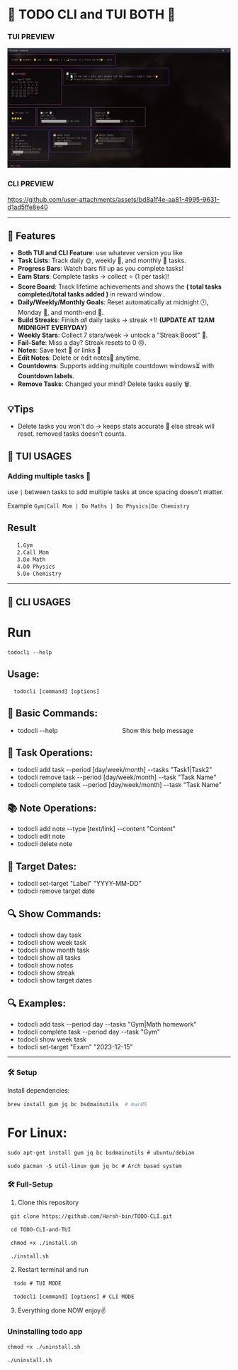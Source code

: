 
# 🌟 TODO CLI and TUI BOTH 🌟  
### TUI PREVIEW
![](/todo_cli.png)

### CLI PREVIEW

https://github.com/user-attachments/assets/bd8a1f4e-aa81-4995-9631-d1ad5ffe8e40



---

## 🚀 Features    
- **Both TUI and CLI Feature**: use whatever version you like
- **Task Lists**: Track daily 🌞, weekly 📅, and monthly 🌙 tasks.  
- **Progress Bars**: Watch bars fill up as you complete tasks!   
- **Earn Stars**: Complete tasks → collect ⭐ (1 per task)!
- **Score Board**: Track lifetime achievements and shows the **( total tasks completed/total tasks added  )** in reward window .
- **Daily/Weekly/Monthly Goals**: Reset automatically at midnight 🕛, Monday 🌅, and month-end 🌌.    
- **Build Streaks**: Finish *all* daily tasks → streak +1!  **(UPDATE AT 12AM MIDNIGHT EVERYDAY)**
- **Weekly Stars**: Collect 7 stars/week → unlock a "Streak Boost" 🚀.  
- **Fail-Safe**: Miss a day? Streak resets to 0 😢.  
- **Notes**: Save text 📄 or links 🔗 
- **Edit Notes**: Delete or edit notes📄 anytime.
- **Countdowns**: Supports adding multiple countdown windows⏳ with **Countdown labels**.  
- **Remove Tasks**: Changed your mind? Delete tasks easily 🗑️.

## 💡Tips
- Delete tasks you won't do → keeps stats accurate 🎯 else streak will reset. removed tasks doesn't counts.
##  🔵 TUI USAGES
### Adding multiple tasks 📜
use ```|``` between tasks to add multiple tasks at once spacing doesn't matter.

Example ```Gym|Call Mom | Do Maths | Do Physics|Do Chemistry```
## Result 
       1.Gym
       2.Call Mom
       3.Do Math
       4.DO Physics
       5.Do Chemistry
---
##  🔴 CLI USAGES
# Run 
```
todocli --help
```
## Usage:
```
  todocli [command] [options]
```
## 📌 Basic Commands:
 - todocli --help&nbsp;&nbsp;&nbsp;&nbsp;&nbsp;&nbsp;&nbsp;&nbsp;&nbsp;&nbsp;&nbsp;&nbsp;&nbsp;&nbsp;&nbsp;&nbsp;&nbsp;&nbsp;&nbsp;&nbsp;&nbsp;&nbsp;&nbsp;&nbsp;&nbsp;&nbsp;&nbsp;&nbsp;&nbsp;&nbsp;&nbsp;&nbsp;&nbsp;&nbsp;&nbsp;&nbsp;&nbsp;Show this help message

## 📝 Task Operations:
 - todocli add task --period [day/week/month] --tasks "Task1|Task2"
 - todocli remove task --period [day/week/month] --task "Task Name"
 - todocli complete task --period [day/week/month] --task "Task Name"

## 📚 Note Operations:
 - todocli add note --type [text/link] --content "Content"
 - todocli edit note 
 - todocli delete note 

## 🎯 Target Dates:
 - todocli set-target "Label" "YYYY-MM-DD"
 - todocli remove target date    

## 🔍 Show Commands:
 - todocli show day task          
 - todocli show week task         
 - todocli show month task        
 - todocli show all tasks         
 - todocli show notes           
 - todocli show streak            
 - todocli show target dates    

## 🔍 Examples:
 - todocli add task --period day --tasks "Gym|Math homework"
 - todocli complete task --period day --task "Gym"
 - todocli show week task
 - todocli set-target "Exam" "2023-12-15"
 
---

### 🛠️ **Setup**  
  Install dependencies:  
   ```bash  
   brew install gum jq bc bsdmainutils  # macOS
   ``` 
   # For Linux:
   ```
   sudo apt-get install gum jq bc bsdmainutils # ubuntu/debian
   ```
   ```
   sudo pacman -S util-linux gum jq bc # Arch based system
   ```

### 🛠️ Full-Setup
   1. Clone this repository
   ```
    git clone https://github.com/Harsh-bin/TODO-CLI.git
   ```
   ```
    cd TODO-CLI-and-TUI
   ```
   ```
    chmod +x ./install.sh
   ```
   ```
    ./install.sh
   ```
   2. Restart terminal and run
   ```
     todo # TUI MODE
   ```
   ```
     todocli [command] [options] # CLI MODE
   ```
  3. Everything done NOW enjoy✌️
### Uninstalling todo app
   ```
   chmod +x ./uninstall.sh
   ```
   ```
   ./uninstall.sh
   ```
